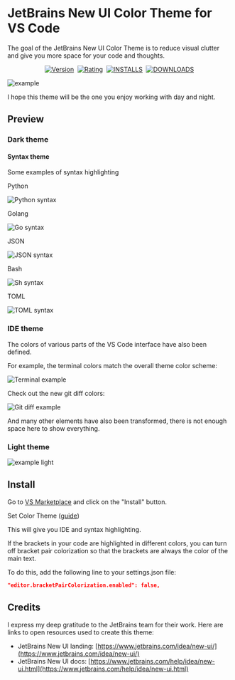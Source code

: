 # JetBrains New UI Color Theme for VS Code

The goal of the JetBrains New UI Color Theme is to reduce visual clutter and give you more space for your code and thoughts.

<p align="center">
    <a href="https://marketplace.visualstudio.com/items?itemName=fogio.jetbrains-color-theme"><img src="https://img.shields.io/visual-studio-marketplace/v/fogio.jetbrains-color-theme?style=for-the-badge&colorA=555555&colorB=007ec6&label=VERSION" alt="Version"></a>&nbsp;
    <a href="https://marketplace.visualstudio.com/items?itemName=fogio.jetbrains-color-theme"><img src="https://img.shields.io/visual-studio-marketplace/r/fogio.jetbrains-color-theme?style=for-the-badge&colorA=555555&colorB=007ec6&label=RATING" alt="Rating"></a>&nbsp;
    <a href="https://marketplace.visualstudio.com/items?itemName=fogio.jetbrains-color-theme"><img src="https://img.shields.io/visual-studio-marketplace/i/fogio.jetbrains-color-theme?style=for-the-badge&colorA=555555&colorB=007ec6&label=Installs" alt="INSTALLS"></a>&nbsp;
    <a href="https://marketplace.visualstudio.com/items?itemName=fogio.jetbrains-color-theme"><img src="https://img.shields.io/visual-studio-marketplace/d/fogio.jetbrains-color-theme?style=for-the-badge&colorA=555555&colorB=007ec6&label=Downloads" alt="DOWNLOADS"></a>
</p>

![example](https://raw.githubusercontent.com/fogio-org/vscode-jetbrains-color-theme/refs/heads/master/assets/img/preview_dark_example.png)

I hope this theme will be the one you enjoy working with day and night.

## Preview

### Dark theme

#### Syntax theme

Some examples of syntax highlighting

Python

![Python syntax](https://raw.githubusercontent.com/fogio-org/vscode-jetbrains-color-theme/refs/heads/master/assets/img/preview_dark_syntax_python.png)

Golang

![Go syntax](https://raw.githubusercontent.com/fogio-org/vscode-jetbrains-color-theme/refs/heads/master/assets/img/preview_dark_syntax_go.png)

JSON

![JSON syntax](https://raw.githubusercontent.com/fogio-org/vscode-jetbrains-color-theme/refs/heads/master/assets/img/preview_dark_syntax_json.png)

Bash

![Sh syntax](https://raw.githubusercontent.com/fogio-org/vscode-jetbrains-color-theme/refs/heads/master/assets/img/preview_dark_syntax_sh.png)

TOML

![TOML syntax](https://raw.githubusercontent.com/fogio-org/vscode-jetbrains-color-theme/refs/heads/master/assets/img/preview_dark_syntax_toml.png)

### IDE theme

The colors of various parts of the VS Code interface have also been defined.

For example, the terminal colors match the overall theme color scheme:

![Terminal example](https://raw.githubusercontent.com/fogio-org/vscode-jetbrains-color-theme/refs/heads/master/assets/img/preview_dark_terminal.png)

Check out the new git diff colors:

![Git diff example](https://raw.githubusercontent.com/fogio-org/vscode-jetbrains-color-theme/refs/heads/master/assets/img/preview_dark_git_diff.png)

And many other elements have also been transformed, there is not enough space here to show everything.

### Light theme

![example light](https://raw.githubusercontent.com/fogio-org/vscode-jetbrains-color-theme/refs/heads/master/assets/img/preview_light_example.png)

## Install

Go to [VS Marketplace](https://marketplace.visualstudio.com/items?itemName=fogio.jetbrains-color-theme) and click on the "Install" button.

Set Color Theme ([guide](https://code.visualstudio.com/docs/getstarted/themes#_selecting-the-color-theme))

<!-- ![Select the Color Theme](https://raw.githubusercontent.com/fogio-org/vscode-jetbrains-color-theme/refs/heads/master/assets/img/select_color_theme.jpg) -->

This will give you IDE and syntax highlighting.

If the brackets in your code are highlighted in different colors, you can turn off bracket pair colorization so that the brackets are always the color of the main text.

To do this, add the following line to your settings.json file:

```json
"editor.bracketPairColorization.enabled": false,
```

## Credits

I express my deep gratitude to the JetBrains team for their work. Here are links to open resources used to create this theme:

- JetBrains New UI landing: [https://www.jetbrains.com/idea/new-ui/](https://www.jetbrains.com/idea/new-ui/)
- JetBrains New UI docs: [https://www.jetbrains.com/help/idea/new-ui.html](https://www.jetbrains.com/help/idea/new-ui.html)
